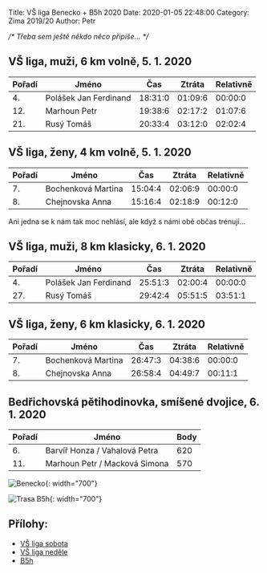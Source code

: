 Title: VŠ liga Benecko + B5h 2020
Date: 2020-01-05 22:48:00
Category: Zima 2019/20
Author: Petr

*/\* Třeba sem ještě někdo něco připíše... \*/*

VŠ liga, muži, 6 km volně, 5. 1. 2020
-------------------------------------

| Pořadí | Jméno                 | Čas     | Ztráta  | Relativně |
|--------|-----------------------|---------|---------|-----------|
| 4.     | Polášek Jan Ferdinand | 18:31:0 | 01:09:6 | 00:00:0   |
| 12.    | Marhoun Petr          | 19:38:6 | 02:17:2 | 01:07:6   |
| 21.    | Rusý Tomáš            | 20:33:4 | 03:12:0 | 02:02:4   |

VŠ liga, ženy, 4 km volně, 5. 1. 2020
-------------------------------------

| Pořadí | Jméno              | Čas     | Ztráta  | Relativně |
|--------|--------------------|---------|---------|-----------|
| 7.     | Bochenková Martina | 15:04:4 | 02:06:9 | 00:00:0   |
| 8.     | Chejnovska Anna    | 15:16:4 | 02:18:9 | 00:12:0   |

Ani jedna se k nám tak moc nehlásí, ale když s námi obě občas trénují...

VŠ liga, muži, 8 km klasicky, 6. 1. 2020
----------------------------------------

| Pořadí | Jméno                 | Čas     | Ztráta  | Relativně |
|--------|-----------------------|---------|---------|-----------|
| 4.     | Polášek Jan Ferdinand | 25:51:3 | 02:00:4 | 00:00:0   |
| 27.    | Rusý Tomáš            | 29:42:4 | 05:51:5 | 03:51:1   |


VŠ liga, ženy, 6 km klasicky, 6. 1. 2020
----------------------------------------

| Pořadí | Jméno              | Čas     | Ztráta  | Relativně |
|--------|--------------------|---------|---------|-----------|
| 7.     | Bochenková Martina | 26:47:3 | 04:38:6 | 00:00:0   |
| 8.     | Chejnovska Anna    | 26:58:4 | 04:49:7 | 00:11:1   |

Bedřichovská pětihodinovka, smíšené dvojice, 6. 1. 2020
------------------------------------------------------

| Pořadí | Jméno                         | Body |
|--------|-------------------------------|------|
| 6.     | Barvíř Honza / Vahalová Petra | 620  |
| 11.    | Marhoun Petr / Macková Simona | 570  |

![Benecko]({static}/static/zima-2019-20/benecko.jpeg){: width="700"}

![Trasa B5h]({static}/static/zima-2019-20/b5h.png){: width="700"}

Přílohy:
--------

- [VŠ liga sobota]({static}/static/zima-2019-20/benecko-vysledky-sobota-2020.pdf)
- [VŠ liga neděle]({static}/static/zima-2019-20/benecko-vysledky-nedele-2020.pdf)
- [B5h]({static}/static/zima-2019-20/vysledky-b5h-2020.pdf)

